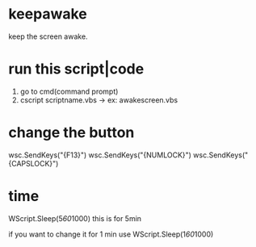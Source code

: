 # keepawake

keep the screen awake.

# run this script|code

1. go to cmd(command prompt)
2. cscript scriptname.vbs -> ex: awakescreen.vbs

# change the button

wsc.SendKeys("{F13}")
wsc.SendKeys("{NUMLOCK}")
wsc.SendKeys("{CAPSLOCK}")

# time

WScript.Sleep(5*60*1000)
this is for 5min

if you want to change it for 1 min use
WScript.Sleep(1*60*1000)

